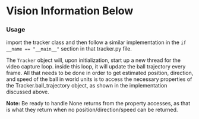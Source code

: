 # Vision Information Below

### Usage
import the tracker class and then follow a similar implementation in the `if
__name == "__main__"` section in that tracker.py file.

The `Tracker` object will, upon initialization, start up a new thread for the
video capture loop. inside this loop, it will update the ball trajectory
every frame. All that needs to be done in order to get estimated position,
direction, and speed of the ball in world units is to access the necessary
properties of the Tracker.ball_trajectory object, as shown in the implementation
discussed above.

**Note:** Be ready to handle None returns from the property accesses, as that is
what they return when no position/direction/speed can be returned.
